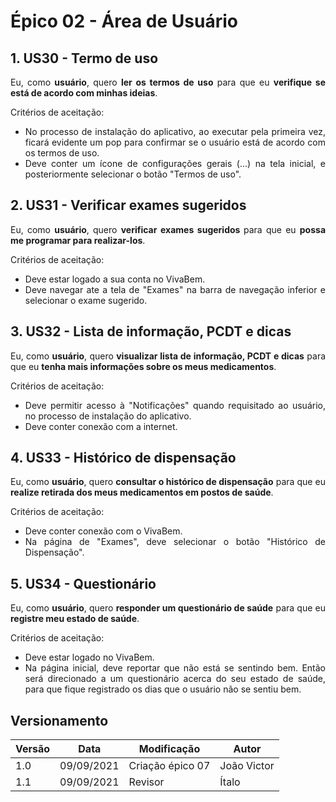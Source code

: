# Épico 02 - Área de Usuário

## 1. US30 - Termo de uso

<div style="text-align: justify">
Eu, como <b>usuário</b>, quero <b>ler os termos de uso</b> para que eu <b>verifique se está de acordo com minhas ideias</b>.
</div>

Critérios de aceitação:

- <div style="text-align: justify">No processo de instalação do aplicativo, ao executar pela primeira vez, ficará evidente um pop para confirmar se o usuário está de acordo com os termos de uso.</div>
- <div style="text-align: justify">Deve conter um ícone de configurações gerais (...) na tela inicial, e posteriormente selecionar o botão "Termos de uso".</div>

## 2. US31 - Verificar exames sugeridos

<div style="text-align: justify">
Eu, como <b>usuário</b>, quero <b>verificar exames sugeridos </b>para que eu <b>possa me programar para realizar-los</b>.
</div>

Critérios de aceitação:

- <div style="text-align: justify">Deve estar logado a sua conta no VivaBem.</div>
- <div style="text-align: justify">Deve navegar ate a tela de "Exames" na barra de navegação inferior e selecionar o exame sugerido.</div>

## 3. US32 - Lista de informação, PCDT e dicas

<div style="text-align: justify">
Eu, como <b>usuário</b>, quero <b>visualizar lista de informação, PCDT e dicas</b> para que eu <b>tenha mais informações sobre os meus medicamentos</b>.
</div>

Critérios de aceitação:

- <div style="text-align: justify">Deve permitir acesso à "Notificações" quando requisitado ao usuário, no processo de instalação do aplicativo.</div>
- <div style="text-align: justify">Deve conter conexão com a internet.</div>

## 4. US33 -  Histórico de dispensação

<div style="text-align: justify">
Eu, como <b>usuário</b>, quero <b> consultar o histórico de dispensação</b> para que eu <b>realize retirada dos meus medicamentos em postos de saúde</b>.
</div>

Critérios de aceitação:

- <div style="text-align: justify">Deve conter conexão com o VivaBem.</div>
- <div style="text-align: justify">Na página de "Exames", deve selecionar o botão "Histórico de Dispensação".</div>

## 5. US34 -  Questionário

<div style="text-align: justify">
Eu, como <b>usuário</b>, quero <b> responder um questionário de saúde</b> para que eu <b>registre meu estado de saúde</b>.
</div>

Critérios de aceitação:

- <div style="text-align: justify">Deve estar logado no VivaBem.</div>
- <div style="text-align: justify">Na página inicial, deve reportar que não está se sentindo bem. Então será direcionado a um questionário acerca do seu estado de saúde, para que fique registrado os dias que o usuário não se sentiu bem.</div>

## Versionamento
| Versão | Data | Modificação | Autor |
|--|--|--|--|
| 1.0 | 09/09/2021 | Criação épico 07 | João Victor |
| 1.1 | 09/09/2021 | Revisor | Ítalo |